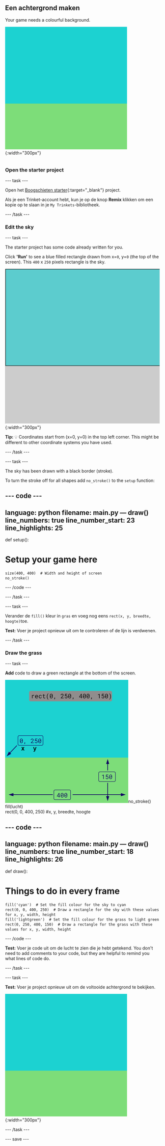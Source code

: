 ## Een achtergrond maken

<div style="display: flex; flex-wrap: wrap">
<div style="flex-basis: 200px; flex-grow: 1; margin-right: 15px;">
Your game needs a colourful background.
</div>
<div>

![Het uitvoergebied met een luchtkleurige rechthoek boven een graskleurige rechthoek om de achtergrond te maken.](images/background.png){:width="300px"}

</div>
</div>

### Open the starter project

--- task ---

Open het [Boogschieten starter](https://trinket.io/python/ed9eefbca2){:target="_blank"} project.

Als je een Trinket-account hebt, kun je op de knop **Remix** klikken om een kopie op te slaan in je `My Trinkets`-bibliotheek.

--- /task ---

### Edit the sky

--- task ---

The starter project has some code already written for you.

Click **'Run'** to see a blue filled rectangle drawn from x=`0`, y=`0` (the top of the screen). This `400` x `250` pixels rectangle is the sky.

![Een blauwe rechthoek met een zwarte rand eromheen, daarboven een grijze rechthoek. The top left corner of the canvas is marked as x=0, y=0 this is the origin of the rectangle. The width is highlighted as 400 and the height as 250. The code rect(0, 0, 400, 250) is shown.](images/sky_stroke.png){:width="300px"}

**Tip:** 💡 Coordinates start from (x=0, y=0) in the top left corner. This might be different to other coordinate systems you have used.

--- /task ---

--- task ---

The sky has been drawn with a black border (stroke).

To turn the stroke off for all shapes add `no_stroke()` to the `setup` function:

--- code ---
---
language: python filename: main.py — draw() line_numbers: true line_number_start: 23
line_highlights: 25
---
def setup():
# Setup your game here

    size(400, 400)  # Width and height of screen
    no_stroke()

--- /code ---

--- /task ---

--- task ---

Verander de `fill()` kleur in `gras` en voeg nog eens `rect(x, y, breedte, hoogte)`toe.

**Test:** Voer je project opnieuw uit om te controleren of de lijn is verdwenen.

--- /task ---

### Draw the grass

--- task ---

**Add** code to draw a green rectangle at the bottom of the screen.

![The output area with a sky-coloured rectangle above a grass-coloured rectangle to create the background. The top left corner of the rectangle is marked as x=0, y=250 this is the origin of the rectangle. The width is highlighted as 400 and the height as 150. The code rect(0, 250, 400, 150) is shown.](images/green-grass.png)no_stroke()   
fill(lucht)   
rect(0, 0, 400, 250) #x, y, breedte, hoogte

--- code ---
---
language: python filename: main.py — draw() line_numbers: true line_number_start: 18
line_highlights: 26
---
def draw():
# Things to do in every frame

    fill('cyan')  # Set the fill colour for the sky to cyan
    rect(0, 0, 400, 250)  # Draw a rectangle for the sky with these values for x, y, width, height
    fill('lightgreen')  # Set the fill colour for the grass to light green
    rect(0, 250, 400, 150)  # Draw a rectangle for the grass with these values for x, y, width, height

--- /code ---

**Test:** Voer je code uit om de lucht te zien die je hebt getekend. You don't need to add comments to your code, but they are helpful to remind you what lines of code do.

--- /task ---

--- task ---

**Test:** Voer je project opnieuw uit om de voltooide achtergrond te bekijken.

![De lucht en het gras worden gemaakt door code te schrijven om gekleurde rechthoeken te tekenen.](images/background.png){:width="300px"}

--- /task ---

--- save ---